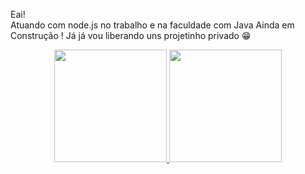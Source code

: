Eai! 
<br>
Atuando com node.js no trabalho e na faculdade com Java
Ainda em  Construção ! Já já vou liberando uns projetinho privado 😁 
<div align="center">
  <a href="https://github.com/Henrycall">
  <img height="180em" src="https://github-readme-stats.vercel.app/api?username=Henrycall&show_icons=true&theme=dark&include_all_commits=true&count_private=true"/>
  <img height="180em" src="https://github-readme-stats.vercel.app/api/top-langs/?username=Henrycall&layout=compact&langs_count=7&theme=dark"/>
</div>
  
  <div style="display: inline_block"><br>
</div>
